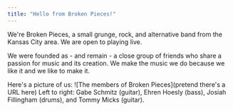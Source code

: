 ```yaml
---
title: "Hello from Broken Pieces!"
---
```


We're Broken Pieces, a small grunge, rock, and alternative band from the Kansas City area. We are open to playing live.

We were founded as - and remain - a close group of friends who share a passion for music and its creation. We make the music we do because we like it and we like to make it.

Here's a picture of us:
![The members of Broken Pieces](pretend there's a URL here)
Left to right: Gabe Schmitz (guitar), Ehren Hoesly (bass), Josiah Fillingham (drums), and Tommy Micks (guitar).
